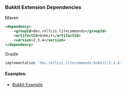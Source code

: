 ### Bukkit Extension Dependencies
Maven
```xml
<dependency>
    <groupId>dev.rollczi.litecommands</groupId>
    <artifactId>bukkit</artifactId>
    <version>2.3.4</version>
</dependency>
```
Gradle
```groovy
implementation 'dev.rollczi.litecommands:bukkit:2.3.4'
```

#### Examples:
- [Bukkit Example](https://github.com/Rollczi/LiteCommands/tree/master/examples/bukkit)
